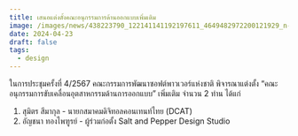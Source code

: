 ```yaml
---
title: เสนอแต่งตั้งคณะอนุกรรมการด้านออกแบบเพิ่มเติม
image: /images/news/438223790_122141141192197611_4649482972200121929_n-1-.jpg
date: 2024-04-23
draft: false
tags:
  - design
---
```

ในการประชุมครั้งที่ 4/2567 คณะกรรมการพัฒนาซอฟต์พาวเวอร์แห่งชาติ พิจารณาแต่งตั้ง “คณะอนุกรรมการขับเคลื่อนอุตสาหกรรมด้านการออกแบบ” เพิ่มเติม จำนวน 2 ท่าน ได้แก่

1. สุมิตร สีมากุล - นายกสมาคมดิจิทอลคอนเทนท์ไทย (DCAT)
2. อัญชนา ทองไพฑูรย์ - ผู้ร่วมก่อตั้ง Salt and Pepper Design Studio
